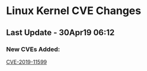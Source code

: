 
# **Linux Kernel CVE Changes**

## Last Update - 30Apr19 06:12

### **New CVEs Added:**

[CVE-2019-11599](cves/CVE-2019-11599)  


